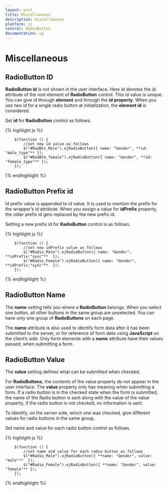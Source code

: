 ```yaml
---
layout: post
title: Miscellaneous
description: miscellaneous
platform: js
control: RadioButton
documentation: ug
---
```


# Miscellaneous

## RadioButton ID

**RadioButton id** is not shown in the user interface. Here id denotes the id attribute of the root element of **RadioButton** control. This id value is unique. You can give id through **element** and through the **id property**. When you use two id for a single radio button at initialization, the **element id** is considered.

Set **id** for **RadioButton** control as follows.


{% highlight js %}

        $(function () {
            //set new id value as follows
            $("#RadBtn_Male").ejRadioButton({ name: "Gender", **id: "male_type"** });
            $("#RadBtm_female").ejRadioButton({ name: "Gender", **id: "female_type"** });
        });


{% endhighlight %}

## RadioButton Prefix id

Id prefix value is appended to id value. It is used to mention the prefix for the wrapper’s id attribute. When you assign a value for **idPrefix** property, the older prefix id gets replaced by the new prefix id. 

Setting a new prefix id for **RadioButton** control is as follows.



{% highlight js %}

        $(function () {
            //set new idPrefix value as follows
            $("#Radio_Male").ejRadioButton({ name: "Gender", **idPrefix:"sync"**  });
            $("#Radio_Female").ejRadioButton({ name: "Gender", **idPrefix:"sync"**  });
        });


{% endhighlight %}

## RadioButton Name

The **name** setting tells you where a **RadioButton** belongs. When you select one button, all other buttons in the same group are unselected. You can have only one group of **RadioButtons** on each page.

The **name** attribute is also used to identify form data after it has been submitted to the server, or for reference of form data using **JavaScript** on the client’s side. Only form elements with a **name** attribute have their values passed, when submitting a form.

## RadioButton Value

The **value** setting defines what can be submitted when checked.

For **RadioButtons**, the contents of the value property do not appear in the user interface. The **value** property only has meaning when submitting a form. If a radio button is in the checked state when the form is submitted, the name of the Radio button is sent along with the value of the value property, if the radio button is not checked, no information is sent.

To identify, on the server side, which one was checked, give different values for radio buttons in the same group, 

Set name and value for each radio button control as follows.



{% highlight js %}

        $(function () {
            //set name and value for each radio button as follows
            $("#Radio_Male").ejRadioButton({ **name: "Gender", value: "male"**  });
            $("#Radio_Female").ejRadioButton({ **name: "Gender", value: "female"** });
        });


{% endhighlight %}









